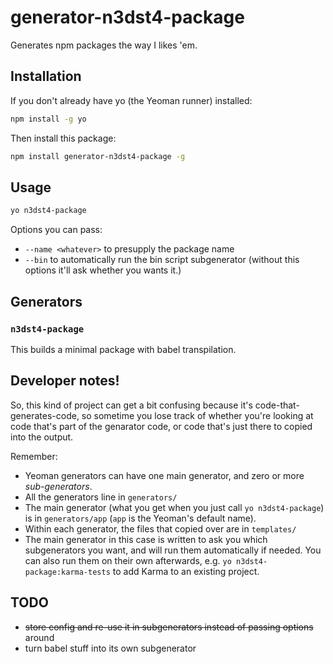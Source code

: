 # generator-n3dst4-package

Generates npm packages the way I likes 'em.

## Installation

If you don't already have yo (the Yeoman runner) installed:
```sh
npm install -g yo
```

Then install this package:
```sh
npm install generator-n3dst4-package -g
```

## Usage

```sh
yo n3dst4-package
```

Options you can pass:

* `--name <whatever>` to presupply the package name
* `--bin` to automatically run the bin script subgenerator (without this options it'll ask whether you wants it.)

## Generators

### `n3dst4-package`

This builds a minimal package with babel transpilation.

## Developer notes!

So, this kind of project can get a bit confusing because it's code-that-generates-code, so sometime you lose track of whether you're looking at code that's part of the genarator code, or code that's just there to copied into the output.

Remember:

* Yeoman generators can have one main generator, and zero or more *sub-generators*.
* All the generators line in `generators/`
* The main generator (what you get when you just call `yo n3dst4-package`) is in `generators/app` (`app` is the Yeoman's default name).
* Within each generator, the files that copied over are in `templates/`
* The main generator in this case is written to ask you which subgenerators you want, and will run them automatically if needed. You can also run them on their own afterwards, e.g. `yo n3dst4-package:karma-tests` to add Karma to an existing project.

## TODO

* ~~store config and re-use it in subgenerators instead of passing options~~ around
* turn babel stuff into its own subgenerator
